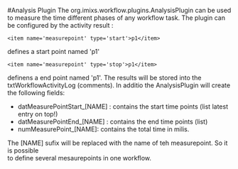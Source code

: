 #Analysis Plugin 
The org.imixs.workflow.plugins.AnalysisPlugin can be used to measure the time  different phases of any workflow task.  The plugin can be configured by the activity result :


    <item name='measurepoint' type='start'>p1</item> 

defines a start point named 'p1'

    <item name='measurepoint' type='stop'>p1</item> 

definens a end point named 'p1'. The results will be stored into the txtWorkflowActivityLog (comments). In additio the AnalysisPlugin will create the following fields:

  * datMeasurePointStart_[NAME] : contains the start time points (list latest entry on top!)
  * datMeasurePointEnd_[NAME] : contains the end time points (list)
  * numMeasurePoint_[NAME]: contains the total time in milis.

The [NAME] sufix will be replaced with the name of teh measurepoint. So it is possible  
 to define several mesaurepoints in one workflow.
  
  